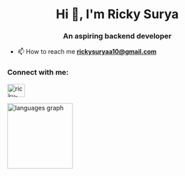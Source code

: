 <h1 align="center">Hi 👋, I'm Ricky Surya</h1>
<h3 align="center">An aspiring backend developer</h3>

- 📫 How to reach me **rickysuryaa10@gmail.com**

<h3 align="left">Connect with me:</h3>
<p align="left">
<a href="https://linkedin.com/in/ricky-surya-adiputra" target="blank"><img align="center" src="https://raw.githubusercontent.com/rahuldkjain/github-profile-readme-generator/master/src/images/icons/Social/linked-in-alt.svg" alt="ricky-surya-adiputra" height="30" width="40" /></a>
</p>


<div align="left">
  <img src="https://github-readme-stats.vercel.app/api/top-langs?username=rickysurya&locale=en&hide_title=false&layout=compact&card_width=320&langs_count=5&theme=dracula&hide_border=false" height="150" alt="languages graph"  />
</div>

